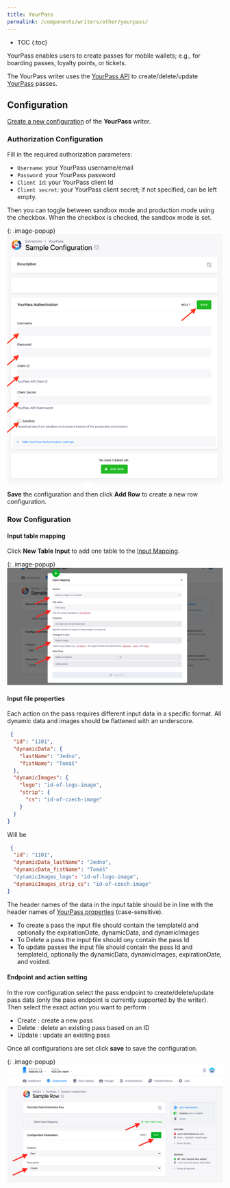 ```yaml
---
title: YourPass
permalink: /components/writers/other/yourpass/ 
---
```


* TOC
{:toc}
  
YourPass enables users to create passes for mobile wallets; e.g., for boarding passes, loyalty points, or tickets.

The YourPass writer uses the [YourPass API](https://doc.yourpass.eu/) to
create/delete/update [YourPass](https://www.yourpass.eu/) passes.

## Configuration

[Create a new configuration](/components/#creating-component-configuration) of the **YourPass** writer.

### Authorization Configuration

Fill in the required authorization parameters:

- `Username`: your YourPass username/email
- `Password`: your YourPass password
- `Client Id`: your YourPass client Id
- `Client secret`: your YourPass client secret; if not specified, can be left empty.

Then you can toggle between sandbox mode and production mode using the checkbox. When the checkbox is checked, the
sandbox mode is set.

{: .image-popup}
![Screenshot - YourPass authorization configuration](/components/writers/other/yourpass/yourpass_auth.png)

**Save** the configuration and then click **Add Row** to create a new row configuration.

### Row Configuration

#### Input table mapping

Click **New Table Input** to add one table to the [Input Mapping](/transformations/mappings/).

{: .image-popup}
![Screenshot - Input mapping](/components/writers/other/yourpass/inputmapping.png)

#### Input file properties

Each action on the pass requires different input data in a specific format. All dynamic data and images should be
flattened with an underscore.

```json
 {
  "id": "1101",
  "dynamicData": {
    "lastName": "Jedno",
    "fistName": "Tomáš"
  },
  "dynamicImages": {
    "logo": "id-of-logo-image",
    "strip": {
      "cs": "id-of-czech-image"
    }
  }
}

```

Will be

```json
 {
  "id": "1101",
  "dynamicData_lastName": "Jedno",
  "dynamicData_fistName": "Tomáš"
  "dynamicImages_logo": "id-of-logo-image",
  "dynamicImages_strip_cs": "id-of-czech-image"
}
```

The header names of the data in the input table should be in line with the header names
of [YourPass properties](https://doc.yourpass.eu/#pass) (case-sensitive).

- To create a pass the input file should contain the templateId and optionally the expirationDate, dynamicData, and
  dynamicImages
- To Delete a pass the input file should ony contain the pass Id
- To update passes the input file should contain the pass Id and templateId, optionally the dynamicData, dynamicImages,
  expirationDate, and voided.

#### Endpoint and action setting

In the row configuration select the pass endpoint to create/delete/update pass data (only the pass endpoint is currently
supported by the writer). Then select the exact action you want to perform :

- Create  : create a new pass
- Delete  : delete an existing pass based on an ID
- Update  : update an existing pass

Once all configurations are set click **save** to save the configuration.

{: .image-popup}
![Screenshot - Input mapping](/components/writers/other/yourpass/row.png)
